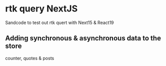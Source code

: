 # rtk query NextJS

Sandcode to test out rtk quert with Next15 & React19



## Adding synchronous & asynchronous data to the store
counter, quotes & posts

